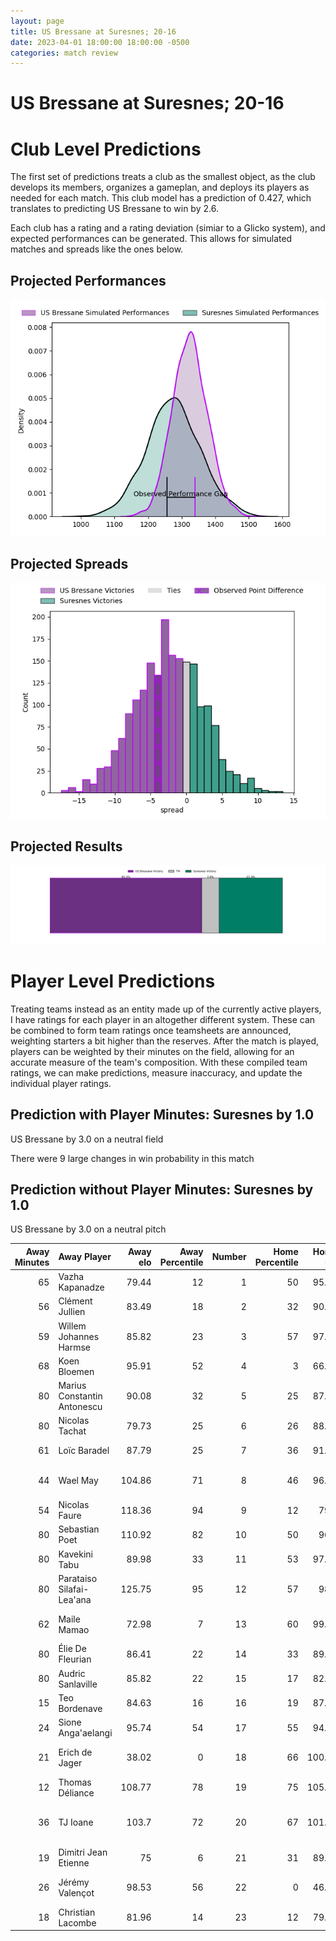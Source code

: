 ```yaml
---  
layout: page  
title: US Bressane at Suresnes; 20-16  
date: 2023-04-01 18:00:00 18:00:00 -0500  
categories: match review  
---
```

# US Bressane at Suresnes; 20-16

# Club Level Predictions


The first set of predictions treats a club as the smallest object, as the club develops its members, organizes a gameplan, and deploys its players as needed for each match. This club model has a prediction of 0.427, which translates to predicting US Bressane to win by 2.6.

Each club has a rating and a rating deviation (simiar to a Glicko system), and expected performances can be generated. This allows for simulated matches and spreads like the ones below.
## Projected Performances


![Projected Performances](plots/performances_2023-04-01-Suresnes-USBressane.png)
## Projected Spreads


![Projected Spreads](plots/spreads_2023-04-01-Suresnes-USBressane.png)
## Projected Results


![Projected Results](plots/resultbar_2023-04-01-Suresnes-USBressane.png)
# Player Level Predictions


Treating teams instead as an entity made up of the currently active players, I have ratings for each player in an altogether different system. These can be combined to form team ratings once teamsheets are announced, weighting starters a bit higher than the reserves. After the match is played, players can be weighted by their minutes on the field, allowing for an accurate measure of the team's composition. With these compiled team ratings, we can make predictions, measure inaccuracy, and update the individual player ratings.
## Prediction with Player Minutes: Suresnes by 1.0


US Bressane by 3.0 on a neutral field

There were 9 large changes in win probability in this match
## Prediction without Player Minutes: Suresnes by 1.0


US Bressane by 3.0 on a neutral pitch



|   Away Minutes | Away Player                 |   Away elo |   Away Percentile |   Number |   Home Percentile |   Home elo | Home Player             |   Home Minutes |
|---------------:|:----------------------------|-----------:|------------------:|---------:|------------------:|-----------:|:------------------------|---------------:|
|             65 | Vazha Kapanadze             |      79.44 |                12 |        1 |                50 |      95.38 | Beka Kakabadze          |             46 |
|             56 | Clément Jullien             |      83.49 |                18 |        2 |                32 |      90.11 | Thomas Bordes           |             52 |
|             59 | Willem Johannes Harmse      |      85.82 |                23 |        3 |                57 |      97.46 | Leandro Mario Assi      |             38 |
|             68 | Koen Bloemen                |      95.91 |                52 |        4 |                 3 |      66.56 | Sacha Yahi              |             80 |
|             80 | Marius Constantin Antonescu |      90.08 |                32 |        5 |                25 |      87.99 | Yakine Djebarri         |             63 |
|             80 | Nicolas Tachat              |      79.73 |                25 |        6 |                26 |      88.47 | Florian Desbordes       |             80 |
|             61 | Loïc Baradel                |      87.79 |                25 |        7 |                36 |      91.44 | Wian Vosloo             |             52 |
|             44 | Wael May                    |     104.86 |                71 |        8 |                46 |      96.42 | Antonie Delport Claasen |             80 |
|             54 | Nicolas Faure               |     118.36 |                94 |        9 |                12 |      79.9  | Quentin Dauvergne       |             54 |
|             80 | Sebastian Poet              |     110.92 |                82 |       10 |                50 |      96.4  | Ignacio Mieres          |             80 |
|             80 | Kavekini Tabu               |      89.98 |                33 |       11 |                53 |      97.01 | Pierre Le Huby          |             57 |
|             80 | Parataiso Silafai-Lea'ana   |     125.75 |                95 |       12 |                57 |      98.9  | Arthur Proult           |             80 |
|             62 | Maile Mamao                 |      72.98 |                 7 |       13 |                60 |      99.74 | Lilan Savioz Fouillet   |             80 |
|             80 | Élie De Fleurian            |      86.41 |                22 |       14 |                33 |      89.95 | Alexis Clement          |             80 |
|             80 | Audric Sanlaville           |      85.82 |                22 |       15 |                17 |      82.05 | Goulwen Gueho           |             40 |
|             15 | Teo Bordenave               |      84.63 |                16 |       16 |                19 |      87.93 | Hayam El Bibouji        |             28 |
|             24 | Sione Anga'aelangi          |      95.74 |                54 |       17 |                55 |      94.79 | Elias Coulibaly         |             34 |
|             21 | Erich de Jager              |      38.02 |                 0 |       18 |                66 |     100.91 | Victor Damian Arias     |             42 |
|             12 | Thomas Déliance             |     108.77 |                78 |       19 |                75 |     105.88 | Bastien Berenguel       |             17 |
|             36 | TJ Ioane                    |     103.7  |                72 |       20 |                67 |     101.62 | Théo David Nathan Tanda |             28 |
|             19 | Dimitri Jean Etienne        |      75    |                 6 |       21 |                31 |      89.88 | Théo Bachiri            |             26 |
|             26 | Jérémy Valençot             |      98.53 |                56 |       22 |                 0 |      46.97 | Jean-Baptiste Fuster    |             23 |
|             18 | Christian Lacombe           |      81.96 |                14 |       23 |                12 |      79.98 | Thomas Baudy            |             40 |

